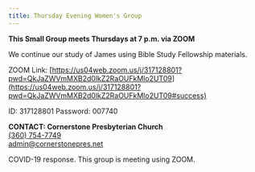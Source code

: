 ```yaml
---
title: Thursday Evening Women's Group
---
```

**This Small Group meets Thursdays at 7 p.m. via ZOOM**

We continue our study of James using Bible Study Fellowship materials.

ZOOM Link:  [https://us04web.zoom.us/j/317128801?pwd=QkJaZWVmMXB2d0lkZ2RaOUFkMlo2UT09](https://us04web.zoom.us/j/317128801?pwd=QkJaZWVmMXB2d0lkZ2RaOUFkMlo2UT09#success)

ID: 317128801   Password: 007740

**CONTACT: Cornerstone Presbyterian Church**\
[(360) 754-7749](tel:360-754-7749)\
[admin@cornerstonepres.net](mailto:admin@cornerstonepres.net)

COVID-19 response. This group is meeting using ZOOM.